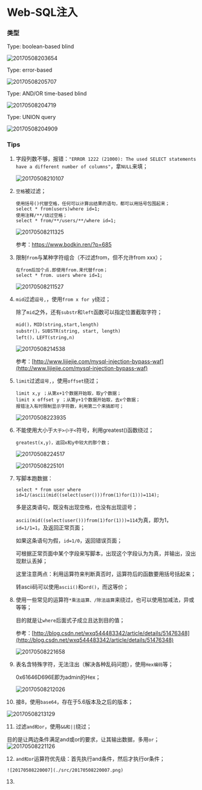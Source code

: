 # **Web-SQL注入**

### **类型**

Type: boolean-based blind

![20170508203654](./src/20170508203654.png)

Type: error-based

![20170508205707](./src/20170508205707.png)

Type: AND/OR time-based blind

![20170508204719](./src/20170508204719.png)

Type: UNION query

![20170508204909](./src/20170508204909.png)

### **Tips**

1. 字段列数不够，报错：`"ERROR 1222 (21000): The used SELECT statements have a different number of columns"`，拿`NULL`来填；

   ![20170508210107](./src/20170508210107.png)

2. `空格`被过滤；

   ```mysql
   使用括号()代替空格，任何可以计算出结果的语句，都可以用括号包围起来；
   select * from(users)where id=1;
   使用注释/**/绕过空格；
   select * from/**/users/**/where id=1;
   ```
   ![20170508211325](./src/20170508211325.png)

   参考：https://www.bodkin.ren/?p=685

3. 限制`from`与某种字符组合（不过滤from，但不允许from xxx）；

   ```mysql
   在from后加个点.即使用from.来代替from；
   select * from. users where id=1;
   ```
   ![20170508211527](./src/20170508211527.png)

4. `mid`过滤`逗号,`，使用`from x for y`绕过；

   除了`mid`之外，还有`substr`和`left`函数可以指定位置截取字符；

   ```mysql
   mid()，MID(string,start,length)
   substr()，SUBSTR(string, start, length)
   left()，LEFT(string,n)
   ```

   ![20170508214538](./src/20170508214538.png)

   参考：[http://www.lijiejie.com/mysql-injection-bypass-waf](http://www.lijiejie.com/mysql-injection-bypass-waf)

5. `limit`过滤`逗号,`，使用`offset`绕过；

   ```mysql
   limit x,y ；从第x+1个数据开始取，取y个数据；
   limit x offset y ；从第y+1个数据开始取，去x个数据；
   报错注入有时限制显示字符数，利用第二个来搞即可；
   ```

   ![20170508223935](./src/20170508223935.png)

6. 不能使用大小于`大于>小于<`符号，利用greatest()函数绕过；

   ```mysql
   greatest(x,y)，返回x和y中较大的那个数；
   ```

   ![20170508224517](./src/20170508224517.png)

   ![20170508225101](./src/20170508225101.png)

7. 写脚本跑数据：

   ```mysql
   select * from user where id=1/(ascii(mid((select(user()))from(1)for(1)))=114);
   ```

   多是这类语句，既没有出现空格，也没有出现逗号；

   `ascii(mid((select(user()))from(1)for(1)))=114`为真，即为1，`id=1/1=1`，及返回正常页面；

   如果这条语句为假，`id=1/0`，返回错误页面；

   可根据正常页面中某个字段来写脚本，出现这个字段认为为真，并输出，没出现默认丢掉；

   这里注意两点：利用运算符来判断真否时，运算符后的函数要用括号括起来；

   转ascii码可以使用`ascii()`和`ord()`，而这等价；

8. 使用一些常见的运算符`*乘法运算、/除法运算`来绕过，也可以使用加减法，异或等等；

   目的就是让`where`后面式子成立且达到目的值；

   参考：[http://blog.csdn.net/wxq544483342/article/details/51476348](http://blog.csdn.net/wxq544483342/article/details/51476348)

   ![20170508221658](./src/20170508221658.png)

9. 表名含特殊字符，无法注出（解决各种乱码问题），使用`Hex编码`等；

   0x61646D696E即为admin的Hex；

   ![20170508212026](./src/20170508212026.png)

10. 接8，使用`base64`，存在于5.6版本及之后的版本；

   ![20170508213129](./src/20170508213129.png)

11. 过滤`and和or`，使用`&&和||`绕过；

   目的是让两边条件满足and或or的要求，让其输出数据，多用`or`；  ![20170508221126](./src/20170508221126.png)

12.  `and和or`运算符优先级：首先执行and条件，然后才执行or条件；

    ![20170508220007](./src/20170508220007.png)

13.  ​
